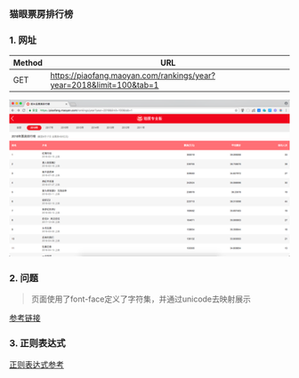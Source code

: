 ### 猫眼票房排行榜


### 1. 网址

Method|URL|
---|---|
GET|https://piaofang.maoyan.com/rankings/year?year=2018&limit=100&tab=1|




![](image/rank_2018.png)



### 2. 问题

> 页面使用了font-face定义了字符集，并通过unicode去映射展示

[参考链接](http://litten.me/2017/07/09/prevent-spiders/)



### 3. 正则表达式

[正则表达式参考](https://github.com/StefanSchroeder/Golang-Regex-Tutorial)